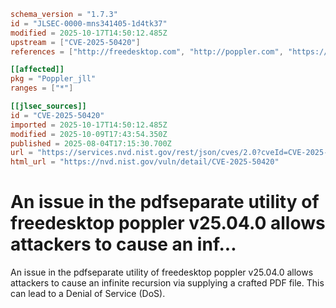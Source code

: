 ```toml
schema_version = "1.7.3"
id = "JLSEC-0000-mns341405-1d4tk37"
modified = 2025-10-17T14:50:12.485Z
upstream = ["CVE-2025-50420"]
references = ["http://freedesktop.com", "http://poppler.com", "https://github.com/Landw-hub/CVE-2025-50420"]

[[affected]]
pkg = "Poppler_jll"
ranges = ["*"]

[[jlsec_sources]]
id = "CVE-2025-50420"
imported = 2025-10-17T14:50:12.485Z
modified = 2025-10-09T17:43:54.350Z
published = 2025-08-04T17:15:30.700Z
url = "https://services.nvd.nist.gov/rest/json/cves/2.0?cveId=CVE-2025-50420"
html_url = "https://nvd.nist.gov/vuln/detail/CVE-2025-50420"
```

# An issue in the pdfseparate utility of freedesktop poppler v25.04.0 allows attackers to cause an inf...

An issue in the pdfseparate utility of freedesktop poppler v25.04.0 allows attackers to cause an infinite recursion via supplying a crafted PDF file. This can lead to a Denial of Service (DoS).

